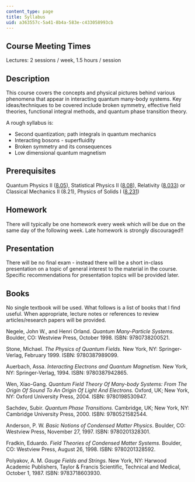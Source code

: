 ```yaml
---
content_type: page
title: Syllabus
uid: a363557c-5a41-8b4a-583e-c433058993cb
---
```


Course Meeting Times
--------------------

Lectures: 2 sessions / week, 1.5 hours / session

Description
-----------

This course covers the concepts and physical pictures behind various phenomena that appear in interacting quantum many-body systems. Key ideas/techniques to be covered include broken symmetry, effective field theories, functional integral methods, and quantum phase transition theory.

A rough syllabus is:

*   Second quantization; path integrals in quantum mechanics
*   Interacting bosons - superfluidity
*   Broken symmetry and its consequences
*   Low dimensional quantum magnetism

Prerequisites
-------------

Quantum Physics II ([8.05](/courses/8-05-quantum-physics-ii-fall-2013)), Statistical Physics II ([8.08](/courses/8-08-statistical-physics-ii-spring-2005)), Relativity ([8.033](/courses/8-033-relativity-fall-2006)) or Classical Mechanics II (8.21), Physics of Solids I ([8.231](/courses/8-231-physics-of-solids-i-fall-2006))

Homework
--------

There will typically be one homework every week which will be due on the same day of the following week. Late homework is strongly discouraged!!

Presentation
------------

There will be no final exam - instead there will be a short in-class presentation on a topic of general interest to the material in the course. Specific recommendations for presentation topics will be provided later.

Books
-----

No single textbook will be used. What follows is a list of books that I find useful. When appropriate, lecture notes or references to review articles/research papers will be provided.

Negele, John W., and Henri Orland. _Quantum Many-Particle Systems_. Boulder, CO: Westview Press, October 1998. ISBN: 9780738200521.

Stone, Michael. _The Physics of Quantum Fields._ New York, NY: Springer-Verlag, February 1999. ISBN: 9780387989099.

Auerbach, Assa. _Interacting Electrons and Quantum Magnetism._ New York, NY: Springer-Verlag, 1994. ISBN: 9780387942865.

Wen, Xiao-Gang. _Quantum Field Theory Of Many-body Systems: From The Origin Of Sound To An Origin Of Light And Electrons._ Oxford, UK; New York, NY: Oxford University Press, 2004. ISBN: 9780198530947.

Sachdev, Subir. _Quantum Phase Transitions._ Cambridge, UK; New York, NY: Cambridge University Press, 2000. ISBN: 9780521582544.

Anderson, P. W. _Basic Notions of Condensed Matter Physics_. Boulder, CO: Westview Press, November 27, 1997. ISBN: 9780201328301.

Fradkin, Eduardo. _Field Theories of Condensed Matter Systems._ Boulder, CO: Westview Press, August 26, 1998. ISBN: 9780201328592.

Polyakov, A. M. _Gauge Fields and Strings_. New York, NY: Harwood Academic Publishers, Taylor & Francis Scientific, Technical and Medical, October 1, 1987. ISBN: 9783718603930.